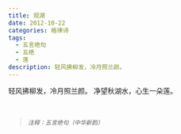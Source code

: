 ```yaml
---
title: 观湖
date: 2012-10-22
categories: 格律诗
tags:
  - 五言绝句
  - 五绝
  - 莲
description: 轻风拂柳发，冷月照兰颜。
---
```


轻风拂柳发，冷月照兰颜。
净望秋湖水，心生一朵莲。

<br/>
<blockquote>
<p><small><i>注释：五言绝句（中华新韵）</i></small></p>
</blockquote>